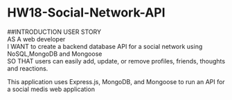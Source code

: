 # HW18-Social-Network-API

##INTRODUCTION
USER STORY<br>
AS A web developer<br>
I WANT to create a backend database API for a social network using NoSQL,MongoDB and Mongoose<br>
SO THAT users can easily add, update, or remove profiles, friends, thoughts and reactions.<br>

This application uses Express.js, MongoDB, and Mongoose to run an API for a social medis web application